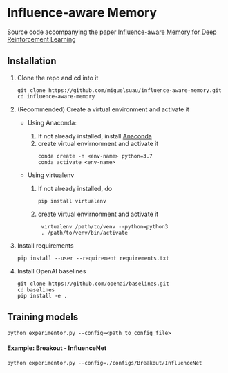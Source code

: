 # Influence-aware Memory
Source code accompanying the paper [Influence-aware Memory for Deep Reinforcement Learning](https://arxiv.org/pdf/1911.07643.pdf)
## Installation
1. Clone the repo and cd into it
    ```
    git clone https://github.com/miguelsuau/influence-aware-memory.git
    cd influence-aware-memory
    ```
2. (Recommended) Create a virtual environment and activate it

   * Using Anaconda:

     1. If not already installed, install [Anaconda](https://www.anaconda.com/distribution/)
     2. create virtual envirnonment and activate it 
        ```
        conda create -n <env-name> python=3.7
        conda activate <env-name>
        ```

    * Using virtualenv

      1. If not already installed, do
         ```
         pip install virtualenv
         ```
      2. create virtual envirnonment and activate it
         ```
          virtualenv /path/to/venv --python=python3
          . /path/to/venv/bin/activate
         ```
3. Install requirements
   ```
   pip install --user --requirement requirements.txt
   ```
4. Install OpenAI baselines

   ```
   git clone https://github.com/openai/baselines.git
   cd baselines
   pip install -e .
   ```

## Training models
```
python experimentor.py --config=<path_to_config_file>
```
#### Example: Breakout - InfluenceNet

```
python experimentor.py --config=./configs/Breakout/InfluenceNet
```

